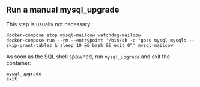 ## Run a manual mysql_upgrade

This step is usually not necessary. 

```
docker-compose stop mysql-mailcow watchdog-mailcow
docker-compose run --rm --entrypoint '/bin/sh -c "gosu mysql mysqld --skip-grant-tables & sleep 10 && bash && exit 0"' mysql-mailcow
```

As soon as the SQL shell spawned, run `mysql_upgrade` and exit the container:

```
mysql_upgrade
exit
```

